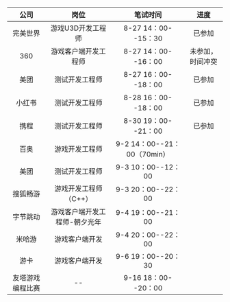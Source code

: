 | 公司 | 岗位 | 笔试时间 | 进度 |
| :--: | :--: | :--: |:--:|
|完美世界|游戏U3D开发工程师|8-27 14：00--15：30|已参加|  
|360|游戏客户端开发工程师|8-27 14：00--16：00|未参加，时间冲突|  
|美团|测试开发工程师|8-27 16：00--18：00|已参加|  
|小红书|测试开发工程师|8-28 16：00--18：00| 已参加 |  
|携程|测试开发工程师|8-30 19：00--21：00|已参加|
|百奥|游戏开发工程师|9-2 14：00--21：00（70min）|  |  
|美团|测试开发工程师|9-3 10：00--12：00|  |
|搜狐畅游|游戏开发工程师（C++）|9-3 20：00--22：00|  |
|字节跳动|游戏客户端开发工程师-朝夕光年|9-4 19：00--21：00|  |
|米哈游|游戏客户端开发|9-4 20：00--22：00|  |
|游卡|游戏客户端开发|9-6 19：00--20：30|  | 
|友塔游戏编程比赛|--|9-16 18：00--20：00|  |
